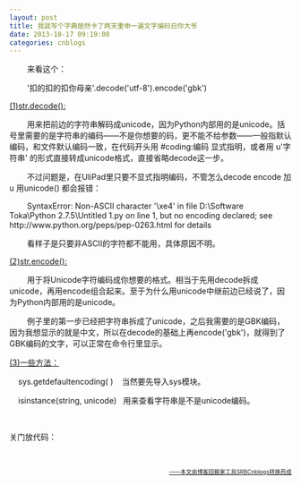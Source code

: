 ```yaml
---
layout: post
title: 我就写个字典居然卡了两天重申一遍文字编码日你大爷
date: 2013-10-17 09:19:00
categories: cnblogs
---
```


<p>&nbsp;&nbsp;&nbsp;&nbsp;&nbsp;&nbsp;&nbsp;&nbsp;来看这个：&nbsp;</p>
<p>&nbsp;&nbsp;&nbsp;&nbsp;&nbsp;&nbsp;&nbsp;&nbsp;'扣的扣的扣你母亲'.decode('utf-8').encode('gbk')</p>
<p><span style="text-decoration: underline;">(1)str.decode():</span></p>
<p>&nbsp;&nbsp;&nbsp;&nbsp;&nbsp;&nbsp;&nbsp;&nbsp;用来把前边的字符串解码成unicode，因为Python内部用的是unicode。括号里需要的是字符串的编码&mdash;&mdash;不是你想要的码，更不能不给参数&mdash;&mdash;一般指默认编码，和文件默认编码一致，在代码开头用&nbsp;#coding:编码&nbsp;显式指明，或者用 u'字符串'&nbsp;的形式直接转成unicode格式，直接省略decode这一步。</p>
<p>&nbsp;&nbsp;&nbsp;&nbsp;&nbsp;&nbsp;&nbsp;&nbsp;不过问题是，在UliPad里只要不显式指明编码，不管怎么decode encode 加u&nbsp;用unicode()&nbsp;都会报错：</p>
<p>&nbsp;&nbsp;&nbsp;&nbsp;&nbsp;&nbsp;&nbsp; SyntaxError: Non-ASCII character '\xe4' in file D:\Software Toka\Python 2.7.5\Untitled 1.py on line 1, but no encoding declared; see http://www.python.org/peps/pep-0263.html for details</p>
<p>&nbsp;&nbsp;&nbsp;&nbsp;&nbsp;&nbsp;&nbsp;&nbsp;看样子是只要非ASCII的字符都不能用，具体原因不明。</p>
<p><span style="text-decoration: underline;">(2)str.encode():</span></p>
<p>&nbsp;&nbsp;&nbsp;&nbsp;&nbsp;&nbsp;&nbsp;&nbsp;用于将Unicode字符编码成你想要的格式。相当于先用decode拆成unicode，再用encode组合起来。至于为什么用unicode中继前边已经说了，因为Python内部用的是unicode。</p>
<p>&nbsp;&nbsp;&nbsp;&nbsp;&nbsp;&nbsp;&nbsp;&nbsp;例子里的第一步已经把字符串拆成了unicode，之后我需要的是GBK编码，因为我想显示的就是中文，所以在decode的基础上再encode('gbk')，就得到了GBK编码的文字，可以正常在命令行里显示。</p>
<p><span style="text-decoration: underline;">(3)一些方法：</span></p>
<p>&nbsp;&nbsp;&nbsp; sys.getdefaultencoding(&nbsp;)&nbsp;&nbsp;&nbsp;&nbsp;当然要先导入sys模块。</p>
<p>&nbsp;&nbsp;&nbsp; isinstance(string, unicode)&nbsp;&nbsp;&nbsp;用来查看字符串是不是unicode编码。</p>
<p>&nbsp;</p>
<p>关门放代码：</p>
<p><img src="http://images.cnitblog.com/blog/580469/201311/08234901-fb9a17a007f5469ba4458a94f1c60ee7.png" alt="" /><br /><br /></p>

<div align=right><a href="https://github.com/mlxy/SRBCnblogs"><font size=1>——本文由博客园搬家工具SRBCnblogs转换而成</font></a></div>